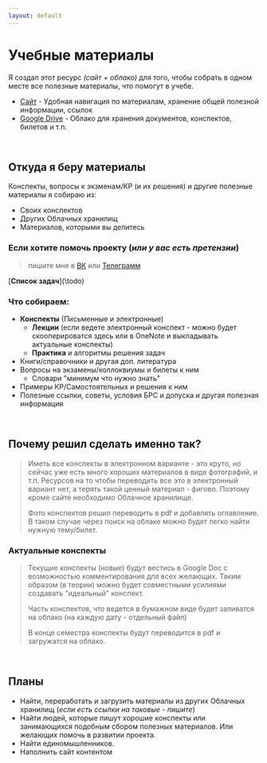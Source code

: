 ```yaml
---
layout: default
---
```


# Учебные материалы

Я создал этот ресурс *(сайт + облако)* для того, чтобы собрать в одном месте все полезные материалы, что помогут в учебе. 

* <u>Сайт</u> - Удобная навигация по материалам, хранение общей полезной информации, ссылок
* <u>Google Drive</u> - Облако для хранения документов, конспектов, билетов и т.п.

<br>

## Откуда я беру материалы 

Конспекты, вопросы к экзменам/КР (и их решения) и другие полезные материалы я собираю из:

* Своих конспектов
* Других Облачных хранилищ
* Материалов, которыми вы делитесь

### Если хотите помочь проекту (_или у вас есть претензии_)

> пишите мне в <a href="https://vk.com/al_blinov">ВК</a> или <a href="https://t.me/aiteron ">Телеграмм</a> 

[**Список задач**](\todo\)

### Что собираем:
* **Конспекты** (Письменные и электронные)
  * **Лекции** (если ведете электронный конспект - можно будет скооперироватся здесь или в OneNote и выкладывать актуальные конспекты)
  * **Практика** и алгоритмы решения задач
* Книги/справочники и другая доп. литература
* Вопросы на экзамены/коллоквиумы и билеты к ним
  * Словари "минимум что нужно знать"
* Примеры КР/Самостоятельных и решения к ним
* Полезные ссылки, советы, условия БРС и допуска и другая полезная информация

<br>

## Почему решил сделать именно так?

> Иметь все конспекты в электронном варианте - это круто, но сейчас уже есть много хороших материалов в виде фотографий, и т.п. Ресурсов на то чтобы переводить все это в электронный вариант нет, а терять такой ценный материал - фигово. Поэтому кроме сайте необходимо Облачное хранилище.
>
> Фото конспектов решил переводить в pdf и добавлять оглавление. В таком случае через поиск на облаке можно будет легко найти нужную тему/билет.

### Актуальные конспекты

> Текущие конспекты (новые) будут вестись в Google Doc с возможностью комментирования для всех желающих. Таким образом (в теории) можно будет совместными усилиями создавать "идеальный" конспект.
>
> Часть конспектов, что ведется в бумажном виде будет заливатся на облако (на каждую дату - отдельный файл)
>
> В конце семестра конспекты будут переводится в pdf и загружатся на облако.

<br>

## Планы

* Найти, переработать и загрузить материалы из других Облачных хранилищ (*если есть ссылки на таковые - пишите*)
* Найти людей, которые пишут хорошие конспекты или занимающихся подобным сбором полезных материалов. Или желающих помочь в развитии проекта.
* Найти единомышленников.
* Наполнить сайт контентом



